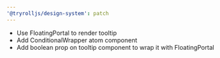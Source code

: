 ```yaml
---
'@tryrolljs/design-system': patch
---
```


- Use FloatingPortal to render tooltip
- Add ConditionalWrapper atom component
- Add boolean prop on tooltip component to wrap it with FloatingPortal

